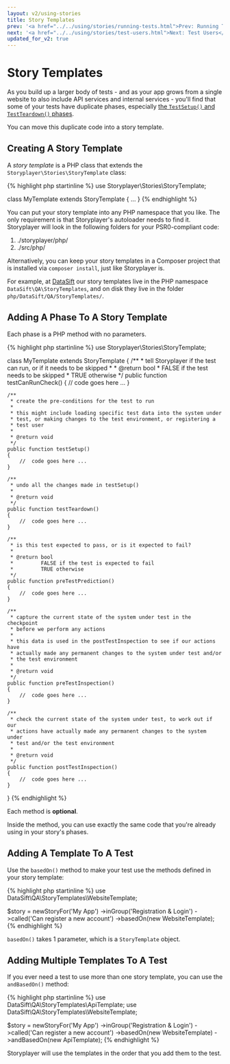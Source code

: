 ```yaml
---
layout: v2/using-stories
title: Story Templates
prev: '<a href="../../using/stories/running-tests.html">Prev: Running Tests</a>'
next: '<a href="../../using/stories/test-users.html">Next: Test Users</a>'
updated_for_v2: true
---
```


# Story Templates

As you build up a larger body of tests - and as your app grows from a single website to also include API services and internal services - you'll find that some of your tests have duplicate phases, especially [the `TestSetup()` and `TestTeardown()` phases](test-setup-teardown.html).

You can move this duplicate code into a story template.

## Creating A Story Template

A _story template_ is a PHP class that extends the `Storyplayer\Stories\StoryTemplate` class:

{% highlight php startinline %}
use Storyplayer\Stories\StoryTemplate;

class MyTemplate extends StoryTemplate
{
    ...
}
{% endhighlight %}

You can put your story template into any PHP namespace that you like.  The only requirement is that Storyplayer's autoloader needs to find it.  Storyplayer will look in the following folders for your PSR0-compliant code:

1. ./storyplayer/php/
1. ./src/php/

Alternatively, you can keep your story templates in a Composer project that is installed via `composer install`, just like Storyplayer is.

For example, at [DataSift](http://datasift.com) our story templates live in the PHP namespace `DataSift\QA\StoryTemplates`, and on disk they live in the folder `php/DataSift/QA/StoryTemplates/`.

## Adding A Phase To A Story Template

Each phase is a PHP method with no parameters.

{% highlight php startinline %}
use Storyplayer\Stories\StoryTemplate;

class MyTemplate extends StoryTemplate
{
    /**
     * tell Storyplayer if the test can run, or if it needs to be skipped
     *
     * @return bool
     *         FALSE if the test needs to be skipped
     *         TRUE otherwise
     */
    public function testCanRunCheck()
    {
        //  code goes here ...
    }

    /**
     * create the pre-conditions for the test to run
     *
     * this might include loading specific test data into the system under
     * test, or making changes to the test environment, or registering a
     * test user
     *
     * @return void
     */
    public function testSetup()
    {
        //  code goes here ...
    }

    /**
     * undo all the changes made in testSetup()
     *
     * @return void
     */
    public function testTeardown()
    {
        //  code goes here ...
    }

    /**
     * is this test expected to pass, or is it expected to fail?
     *
     * @return bool
     *         FALSE if the test is expected to fail
     *         TRUE otherwise
     */
    public function preTestPrediction()
    {
        //  code goes here ...
    }

    /**
     * capture the current state of the system under test in the checkpoint
     * before we perform any actions
     *
     * this data is used in the postTestInspection to see if our actions have
     * actually made any permanent changes to the system under test and/or
     * the test environment
     *
     * @return void
     */
    public function preTestInspection()
    {
        //  code goes here ...
    }

    /**
     * check the current state of the system under test, to work out if our
     * actions have actually made any permanent changes to the system under
     * test and/or the test environment
     *
     * @return void
     */
    public function postTestInspection()
    {
        //  code goes here ...
    }
}
{% endhighlight %}

Each method is __optional__.

Inside the method, you can use exactly the same code that you're already using in your story's phases.

## Adding A Template To A Test

Use the `basedOn()` method to make your test use the methods defined in your story template:

{% highlight php startinline %}
use DataSift\QA\StoryTemplates\WebsiteTemplate;

$story = newStoryFor('My App')
         ->inGroup('Registration & Login')
         ->called('Can register a new account')
         ->basedOn(new WebsiteTemplate);
{% endhighlight %}

`basedOn()` takes 1 parameter, which is a `StoryTemplate` object.

## Adding Multiple Templates To A Test

If you ever need a test to use more than one story template, you can use the `andBasedOn()` method:

{% highlight php startinline %}
use DataSift\QA\StoryTemplates\ApiTemplate;
use DataSift\QA\StoryTemplates\WebsiteTemplate;

$story = newStoryFor('My App')
         ->inGroup('Registration & Login')
         ->called('Can register a new account')
         ->basedOn(new WebsiteTemplate)
         ->andBasedOn(new ApiTemplate);
{% endhighlight %}

Storyplayer will use the templates in the order that you add them to the test.